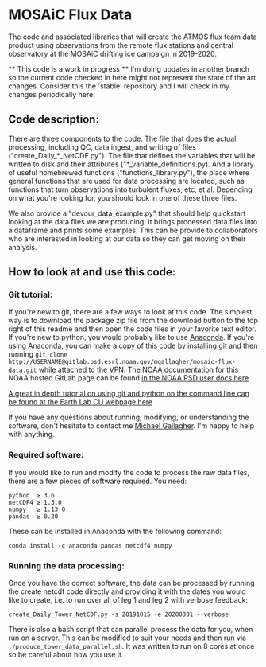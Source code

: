 # MOSAiC Flux Data

The code and associated libraries that will create the ATMOS flux team data product using observations from the remote 
flux stations and central observatory at the MOSAiC drifting ice campaign in 2019-2020.

** This code is a work in progress ** I'm doing updates in another branch so the current code checked in here might not represent the state of the art changes. Consider this the 'stable' repository and I will check in my changes periodically here. 

## Code description: 

There are three components to the code. The file that does the actual processing, including QC, data ingest, and writing of files ("create_Daily_\*_NetCDF.py"). The file that defines the variables that will be written to disk and their attributes ("\*_variable_definitions.py). And a library of useful homebrewed functions ("functions_library.py"), the place where general functions that are used for data processing are located, such as functions that turn observations into turbulent fluxes, etc, et al. Depending on what you're looking for, you should look in one of these three files.

We also provide a "devour_data_example.py" that should help quickstart  looking at the data files we are producing. It  brings processed data files into a dataframe and prints some examples. This can be provide to collaborators who are interested in looking at our data so they can get moving on their analysis.

## How to look at and use this code: 

### Git tutorial: 

If you're new to git, there are a few ways to look at this code. The simplest way is to download the package zip file from the download button to the top right of this readme  and then open the code files in your favorite text editor. If you're new to python, you would probably like to use [Anaconda](https://docs.anaconda.com/anaconda/user-guide/getting-started/). If you're using Anaconda, you can make a copy of this code by [installing git](https://anaconda.org/conda-forge/git) and then running `git clone http://USERNAME@gitlab.psd.esrl.noaa.gov/mgallagher/mosaic-flux-data.git` while attached to the VPN. The NOAA documentation for this NOAA hosted GitLab page can be found [in the NOAA PSD user docs here](https://userdocs.psd.esrl.noaa.gov/git)

[A great in depth tutorial on using git and python on the command line can be found at the Earth Lab CU webpage  here](https://www.earthdatascience.org/workshops/setup-earth-analytics-python/)

If you have any questions about running, modifying, or understanding the software, don't hesitate to contact me [Michael Gallagher](mailto:michael.r.gallagher@noaa.gov). I'm happy to help with anything. 

### Required software:

If you would like to run and modify the code to process the raw data files, there are a few pieces of software required. You need:

~~~
python  ≥ 3.6
netCDF4 ≥ 1.3.0
numpy   ≥ 1.13.0
pandas  ≥ 0.20 
~~~

These can be installed in Anaconda with the following command:

~~~
conda install -c anaconda pandas netcdf4 numpy
~~~

### Running the data processing:

Once you have the correct software, the data can be processed by running the create netcdf code directly and providing it with the dates you would like to create, i.e. to run over all of leg 1 and leg 2 with verbose feedback: 

~~~
create_Daily_Tower_NetCDF.py -s 20191015 -e 20200301 --verbose
~~~

There is also a bash script that can parallel process the data for you, when run on a server. This can be modified to suit your needs and then run via `./produce_tower_data_parallel.sh`. It was written to run on 8 cores at once so be careful about how you use it.
